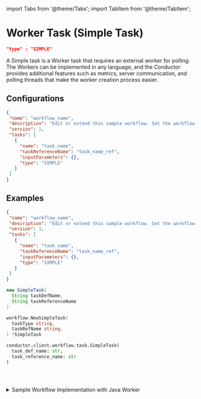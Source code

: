 import Tabs from '@theme/Tabs';
import TabItem from '@theme/TabItem';

# Worker Task (Simple Task)

```json
"type" : "SIMPLE"
```

A Simple task is a Worker task that requires an external worker for polling. The Workers can be implemented in any language, and the Conductor provides additional features such as metrics, server communication, and polling threads that make the worker creation process easier.

## Configurations​

```json
{
 "name": "workflow_name",
 "description": "Edit or extend this sample workflow. Set the workflow name to get started",
 "version": 1,
 "tasks": [
   {
     "name": "task_name",
     "taskReferenceName": "task_name_ref",
     "inputParameters": {},
     "type": "SIMPLE"
   }
 ]
}

```

## Examples

<Tabs>
<TabItem value="JSON" label="JSON">

```json
{
 "name": "workflow_name",
 "description": "Edit or extend this sample workflow. Set the workflow name to get started",
 "version": 1,
 "tasks": [
   {
     "name": "task_name",
     "taskReferenceName": "task_name_ref",
     "inputParameters": {},
     "type": "SIMPLE"
   }
 ]
}
```

</TabItem>
<TabItem value="Java" label="Java">

```java
new SimpleTask(
  String taskDefName, 
  String taskReferenceName
)
```

</TabItem>
<TabItem value="Golang" label="Golang">

```go
workflow.NewSimpleTask(
  taskType string, 
  taskRefName string,
) *SimpleTask
```

</TabItem>
<TabItem value="Python" label="Python">

```python
conductor.client.workflow.task.SimpleTask(
  task_def_name: str, 
  task_reference_name: str
)
```

</TabItem>
<TabItem value="CSharp" label="CSharp">

```csharp

```

</TabItem>
<TabItem value="Javascript" label="Javascript">

```javascript

```

</TabItem>
<TabItem value="Clojure" label="Clojure">

```clojure

```

</TabItem>
</Tabs>

<details><summary>Sample Workflow Implementation with Java Worker</summary>
<p>
Let’s see a sample workflow  definition:

```json
{
 "name": "workflow_name",
 "description": "Edit or extend this sample workflow. Set the workflow name to get started",
 "version": 1,
 "tasks": [
   {
     "name": "task_name",
     "taskReferenceName": "task_name_ref",
     "inputParameters": {},
     "type": "SIMPLE"
   }
 ],
 "schemaVersion": 2,
 "ownerEmail": "riza.farheen@orkes.io"
}
```

Once the workflow is set, you must set up the worker to poll the worker.
<br/>

**Setting Up a Sample Worker**

Suppose the worker is to be set up in Java; you need to clone the [Orkesworkers Java](https://github.com/orkes-io/orkesworkers) repo in the IDE of your choice.
:::note Best Practice
As a best practice, under the [workers’](https://github.com/orkes-io/orkesworkers/tree/main/src/main/java/io/orkes/samples/workers) folder, you can keep only the **SimpleWorker.java** file and trash the rest for an error-free running of the application.
:::

The code for the [SimpleWorker](https://github.com/orkes-io/orkesworkers/blob/main/src/main/java/io/orkes/samples/workers/SimpleWorker.java) looks like this:

```java
package io.orkes.samples.workers;

import com.netflix.conductor.client.worker.Worker;
import com.netflix.conductor.common.metadata.tasks.Task;
import com.netflix.conductor.common.metadata.tasks.TaskResult;
import org.springframework.stereotype.Component;

@Component
public class SimpleWorker implements Worker {

    @Override
    public String getTaskDefName() {
        return "simple_worker";
    }

    @Override
    public TaskResult execute(Task task) {
        TaskResult result = new TaskResult(task);
        result.setStatus(TaskResult.Status.COMPLETED);
        return result;
    }
}
```

In this section, you must replace “simple_worker” with the task name you created. Here, it would be “task_name”.

```java
@Override
public String getTaskDefName() {
    return "task_name";
}  
```

* Next, you need to create an application in your Conductor server and provide the authentication details. If you take the [Playground](https://play.orkes.io/) as an example, you can [create an application](https://orkes.io/content/docs/getting-started/concepts/access-control-applications#configuring-application) and [generate the access keys](https://orkes.io/content/docs/getting-started/concepts/access-control-applications#access-keys). 
* Ensure to [provide access](https://orkes.io/content/docs/getting-started/concepts/access-control-applications#workflow--task-permissions) to the task & workflows while creating the application.
* Under the **application.properties** in your worker, replace the key ID and secret with that of the copied values from the Playground.

```json
conductor.server.url=https://play.orkes.io/api/
conductor.security.client.key-id=_CHANGE_ME_
conductor.security.client.secret=_CHANGE_ME_
```

This is how you wire your tasks to the worker. The next step is to run the workflow and the Java application.

**Run Worker**

You can either use the following command or run the worker through your IDE. 

```./gradlew run```

</p>
</details>